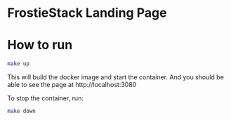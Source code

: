 # FrostieStack Landing Page

# How to run

```bash
make up
```

This will build the docker image and start the container. And you should be able to see the page at http://localhost:3080

To stop the container, run:

```bash
make down
```
